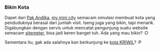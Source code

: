 ### Bikin Kota

Dapet dari [Pak Andika](http://andika-lives-here.blogspot.com/2007/12/web-based-simcity.html), [my mini city](http://kriwil.myminicity.com/) semacam simulasi membuat kota yang penduduknya berasal dari jumlah visit. Iseng juga yang bikin, tapi menarik. Digabungkan dengan servis untuk mencatat pengunjung suatu website semacam [sitemeter](http://sitemeter.com), bisa jadi keren banget tuh. Ada yang mau bikin? :D

Sementara itu, gak ada salahnya kan berkunjung ke [kota KRIWIL](http://kriwil.myminicity.com)? :P

<!-- {"time": "2007-12-26 23:31:30", "title": "Bikin Kota"} -->

